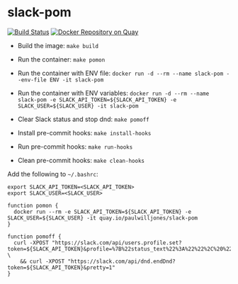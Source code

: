 slack-pom
=========

[![Build Status](https://travis-ci.org/paulwilljones/slack-pom.svg?branch=master)](https://travis-ci.org/paulwilljones/slack-pom)    [![Docker Repository on Quay](https://quay.io/repository/paulwilljones/slack-pom/status "Docker Repository on Quay")](https://quay.io/repository/paulwilljones/slack-pom)

* Build the image:
    `make build`

* Run the container:
    `make pomon`

* Run the container with ENV file:
    `docker run -d --rm --name slack-pom --env-file ENV -it slack-pom`

* Run the container with ENV variables:
    `docker run -d --rm --name slack-pom -e SLACK_API_TOKEN=${SLACK_API_TOKEN} -e SLACK_USER=${SLACK_USER} -it slack-pom`

* Clear Slack status and stop dnd:
    `make pomoff`

* Install pre-commit hooks:
    `make install-hooks`

* Run pre-commit hooks:
    `make run-hooks`

* Clean pre-commit hooks:
    `make clean-hooks`

Add the following to `~/.bashrc`:
```
export SLACK_API_TOKEN=<SLACK_API_TOKEN>
export SLACK_USER=<SLACK_USER>

function pomon {
  docker run --rm -e SLACK_API_TOKEN=${SLACK_API_TOKEN} -e SLACK_USER=${SLACK_USER} -it quay.io/paulwilljones/slack-pom
}

function pomoff {
  curl -XPOST "https://slack.com/api/users.profile.set?token=${SLACK_API_TOKEN}&profile=%7B%22status_text%22%3A%22%22%2C%20%22status_emoji%22%3A%20%22%22%7D&user=${SLACK_USER}&pretty=1" \
    && curl -XPOST "https://slack.com/api/dnd.endDnd?token=${SLACK_API_TOKEN}&pretty=1"
}
```
